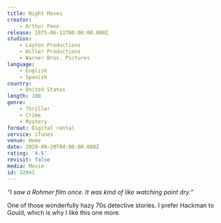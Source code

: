 ```yaml
---
title: Night Moves
creator:
    - Arthur Penn
release: 1975-06-11T00:00:00.000Z
studios:
    - Layton Productions
    - Hiller Productions
    - Warner Bros. Pictures
language:
    - English
    - Spanish
country:
    - United States
length: 100
genre:
    - Thriller
    - Crime
    - Mystery
format: Digital rental
service: iTunes
venue: Home
date: 2020-09-20T04:00:00.000Z
rating: '4.5'
revisit: false
media: Movie
id: 32042
---
```


<i>“I saw a Rohmer film once. It was kind of like watching paint dry.”</i>

One of those wonderfully hazy 70s detective stories. I prefer Hackman to Gould, which is why I like this one more.
